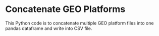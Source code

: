 # Concatenate GEO Platforms
This Python code is to concatenate multiple GEO platform files into one pandas dataframe and write into CSV file. 
